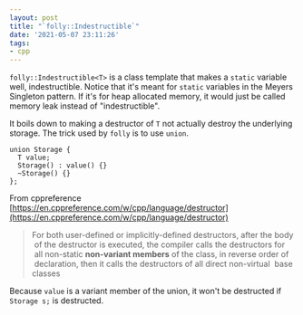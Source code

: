 ```yaml
---
layout: post
title: "`folly::Indestructible`"
date: '2021-05-07 23:11:26'
tags:
- cpp
---
```


`folly::Indestructible<T>` is a class template that makes a `static` variable well, indestructible. Notice that it's meant for `static` variables in the Meyers Singleton pattern. If it's for heap allocated memory, it would just be called memory leak instead of "indestructible".

It boils down to making a destructor of `T` not actually destroy the underlying storage. The trick used by `folly` is to use `union`.

<!--kg-card-begin: markdown-->

    union Storage {
      T value;
      Storage() : value() {}
      ~Storage() {}
    };

<!--kg-card-end: markdown-->

From cppreference [https://en.cppreference.com/w/cpp/language/destructor](https://en.cppreference.com/w/cpp/language/destructor)

> For both user-defined or implicitly-defined destructors, after the body &nbsp;of the destructor is executed, the compiler calls the destructors for &nbsp;all non-static **non-variant members** of the class, in reverse order of &nbsp;declaration, then it calls the destructors of all direct non-virtual &nbsp;base classes

Because `value` is a variant member of the union, it won't be destructed if `Storage s;` is destructed.

